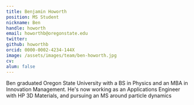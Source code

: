 ```yaml
---
title: Benjamin Howorth
position: MS Student
nickname: Ben
handle: howorth
email: howorthb@oregonstate.edu
twitter:
github: howorthb
orcid: 0000-0002-4234-144X
image: /assets/images/team/ben-howorth.jpg
cv:
alum: false
---
```

Ben graduated Oregon State University with a BS in Physics and an MBA in Innovation Management.
He's now working as an Applications Engineer with HP 3D Materials, and pursuing an MS around particle dynamics


[Oregon State University]: http://oregonstate.edu/
[School of Mechanical, Industrial, and Manufacturing Engineering]: http://mime.oregonstate.edu